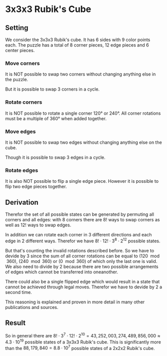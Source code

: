 # 3x3x3 Rubik's Cube

## Setting

We consider the 3x3x3 Rubik's cube. It has $6$ sides with $9$ color points each. The puzzle has a total of $8$ corner pieces, $12$ edge pieces and $6$ center pieces.
### Move corners
It is NOT possible to swap two corners without changing anything else in the puzzle.

But it is possible to swap $3$ corners in a cycle.

### Rotate corners
It is NOT possible to rotate a single corner $120$° or $240$°. All corner rotations must be a multiple of $360$° when added together.

### Move edges
It is NOT possible to swap two edges without changing anything else on the cube.

Though it is possible to swap $3$ edges in a cycle.

### Rotate edges
It is also NOT possible to flip a single edge piece.
However it is possible to flip two edge pieces together.

## Derivation

Therefor the set of all possible states can be generated by permuting all corners and all edges: with $8$ corners there are $8!$ ways to swap corners as well as $12!$ ways to swap edges.

In addition we can rotate each corner in $3$ different directions and each edge in $2$ different ways. Therefor we have $8! \cdot 12! \cdot 3^8 \cdot 2^{12}$ possible states.

But that's counting the invalid rotations described before. So we have to devide by $3$ since the sum of all corner rotations can be equal to $(120 \mod 360)$, $(240\mod 360)$ or $(0\mod 360)$ of which only the last one is valid. We also need to divide by $2$ because there are two possible arrangements of edges which cannot be transferred into oneanother.

There could also be a single flipped edge which would result in a state that cannot be achieved through legal moves. Therefor we have to devide by $2$ a second time.

This reasoning is explained and proven in more detail in many other publications and sources.

## Result

So in general there are $8! \cdot 3^7 \cdot 12! \cdot 2^10 = 43,252,003,274,489,856,000 \approx 4.3 \cdot 10^{19}$ possible states of a 3x3x3 Rubik's cube.
This is significantly more than the $88,179,840 = 8.8 \cdot 10^{7}$ possible states of a 2x2x2 Rubik's cube.